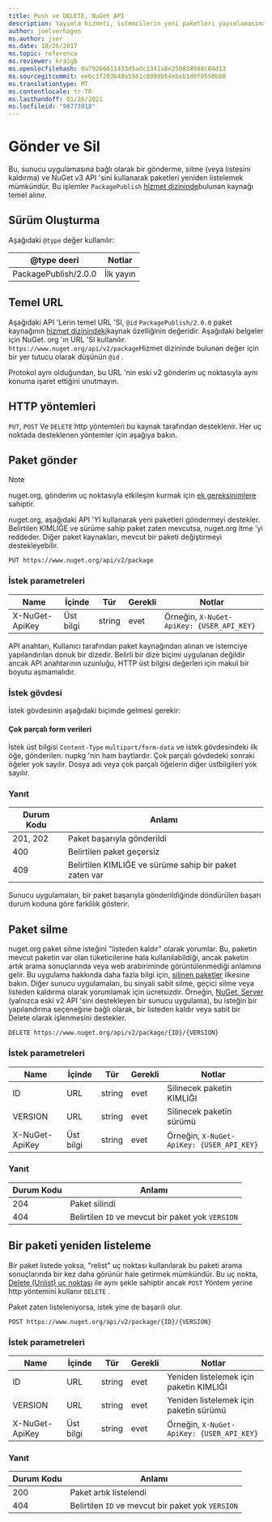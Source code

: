 ```yaml
---
title: Push ve DELETE, NuGet API
description: Yayımla hizmeti, istemcilerin yeni paketleri yayımlamasına ve var olan paketleri silmesine veya silmesine izin verir.
author: joelverhagen
ms.author: jver
ms.date: 10/26/2017
ms.topic: reference
ms.reviewer: kraigb
ms.openlocfilehash: 0a79266011433d5adc1341a8e250838988c84d13
ms.sourcegitcommit: ee6c3f203648a5561c809db54ebeb1d0f0598b68
ms.translationtype: MT
ms.contentlocale: tr-TR
ms.lasthandoff: 01/26/2021
ms.locfileid: "98773918"
---
```

# <a name="push-and-delete"></a>Gönder ve Sil

Bu, sunucu uygulamasına bağlı olarak bir gönderme, silme (veya listesini kaldırma) ve NuGet v3 API 'sini kullanarak paketleri yeniden listelemek mümkündür. Bu işlemler `PackagePublish` [hizmet dizininde](service-index.md)bulunan kaynağı temel alınır.

## <a name="versioning"></a>Sürüm Oluşturma

Aşağıdaki `@type` değer kullanılır:

@type deeri          | Notlar
-------------------- | -----
PackagePublish/2.0.0 | İlk yayın

## <a name="base-url"></a>Temel URL

Aşağıdaki API 'Lerin temel URL 'SI, `@id` `PackagePublish/2.0.0` paket kaynağının [hizmet dizinindeki](service-index.md)kaynak özelliğinin değeridir. Aşağıdaki belgeler için NuGet. org 'ın URL 'SI kullanılır. `https://www.nuget.org/api/v2/package`Hizmet dizininde bulunan değer için bir yer tutucu olarak düşünün `@id` .

Protokol aynı olduğundan, bu URL 'nin eski v2 gönderim uç noktasıyla aynı konuma işaret ettiğini unutmayın.

## <a name="http-methods"></a>HTTP yöntemleri

`PUT`, `POST` Ve `DELETE` http yöntemleri bu kaynak tarafından desteklenir. Her uç noktada desteklenen yöntemler için aşağıya bakın.

## <a name="push-a-package"></a>Paket gönder

> [!Note]
> nuget.org, gönderim uç noktasıyla etkileşim kurmak için [ek gereksinimlere](NuGet-Protocols.md) sahiptir.

nuget.org, aşağıdaki API 'YI kullanarak yeni paketleri göndermeyi destekler. Belirtilen KIMLIĞE ve sürüme sahip paket zaten mevcutsa, nuget.org itme 'yi reddeder. Diğer paket kaynakları, mevcut bir paketi değiştirmeyi destekleyebilir.

```
PUT https://www.nuget.org/api/v2/package
```

### <a name="request-parameters"></a>İstek parametreleri

Name           | İçinde     | Tür   | Gerekli | Notlar
-------------- | ------ | ------ | -------- | -----
X-NuGet-ApiKey | Üst bilgi | string | evet      | Örneğin, `X-NuGet-ApiKey: {USER_API_KEY}`

API anahtarı, Kullanıcı tarafından paket kaynağından alınan ve istemciye yapılandırılan donuk bir dizedir. Belirli bir dize biçimi uygulanan değildir ancak API anahtarının uzunluğu, HTTP üst bilgisi değerleri için makul bir boyutu aşmamalıdır.

### <a name="request-body"></a>İstek gövdesi

İstek gövdesinin aşağıdaki biçimde gelmesi gerekir:

#### <a name="multipart-form-data"></a>Çok parçalı form verileri

İstek üst bilgisi `Content-Type` `multipart/form-data` ve istek gövdesindeki ilk öğe, gönderilen. nupkg 'nin ham baytlardır. Çok parçalı gövdedeki sonraki öğeler yok sayılır. Dosya adı veya çok parçalı öğelerin diğer üstbilgileri yok sayılır.

### <a name="response"></a>Yanıt

Durum Kodu | Anlamı
----------- | -------
201, 202    | Paket başarıyla gönderildi
400         | Belirtilen paket geçersiz
409         | Belirtilen KIMLIĞE ve sürüme sahip bir paket zaten var

Sunucu uygulamaları, bir paket başarıyla gönderildiğinde döndürülen başarı durum koduna göre farklılık gösterir.

## <a name="delete-a-package"></a>Paket silme

nuget.org paket silme isteğini "listeden kaldır" olarak yorumlar. Bu, paketin mevcut paketin var olan tüketicilerine hala kullanılabildiği, ancak paketin artık arama sonuçlarında veya web arabiriminde görüntülenmediği anlamına gelir. Bu uygulama hakkında daha fazla bilgi için, [silinen paketler](../nuget-org/policies/deleting-packages.md) ilkesine bakın. Diğer sunucu uygulamaları, bu sinyali sabit silme, geçici silme veya listeden kaldırma olarak yorumlamak için ücretsizdir. Örneğin, [NuGet. Server](https://www.nuget.org/packages/NuGet.Server) (yalnızca eski v2 API 'sini destekleyen bir sunucu uygulama), bu isteğin bir yapılandırma seçeneğine bağlı olarak, bir listeden kaldır veya sabit bir Delete olarak işlenmesini destekler.

```
DELETE https://www.nuget.org/api/v2/package/{ID}/{VERSION}
```

### <a name="request-parameters"></a>İstek parametreleri

Name           | İçinde     | Tür   | Gerekli | Notlar
-------------- | ------ | ------ | -------- | -----
ID             | URL    | string | evet      | Silinecek paketin KIMLIĞI
VERSION        | URL    | string | evet      | Silinecek paketin sürümü
X-NuGet-ApiKey | Üst bilgi | string | evet      | Örneğin, `X-NuGet-ApiKey: {USER_API_KEY}`

### <a name="response"></a>Yanıt

Durum Kodu | Anlamı
----------- | -------
204         | Paket silindi
404         | Belirtilen `ID` ve mevcut bir paket yok `VERSION`

## <a name="relist-a-package"></a>Bir paketi yeniden listeleme

Bir paket listede yoksa, "relist" uç noktası kullanılarak bu paketi arama sonuçlarında bir kez daha görünür hale getirmek mümkündür. Bu uç nokta, [Delete (Unlist) uç noktası](#delete-a-package) ile aynı şekle sahiptir ancak `POST` Yöntem yerine http yöntemini kullanır `DELETE` .

Paket zaten listeleniyorsa, istek yine de başarılı olur.

```
POST https://www.nuget.org/api/v2/package/{ID}/{VERSION}
```

### <a name="request-parameters"></a>İstek parametreleri

Name           | İçinde     | Tür   | Gerekli | Notlar
-------------- | ------ | ------ | -------- | -----
ID             | URL    | string | evet      | Yeniden listelemek için paketin KIMLIĞI
VERSION        | URL    | string | evet      | Yeniden listelemek için paketin sürümü
X-NuGet-ApiKey | Üst bilgi | string | evet      | Örneğin, `X-NuGet-ApiKey: {USER_API_KEY}`

### <a name="response"></a>Yanıt

Durum Kodu | Anlamı
----------- | -------
200         | Paket artık listelendi
404         | Belirtilen `ID` ve mevcut bir paket yok `VERSION`
